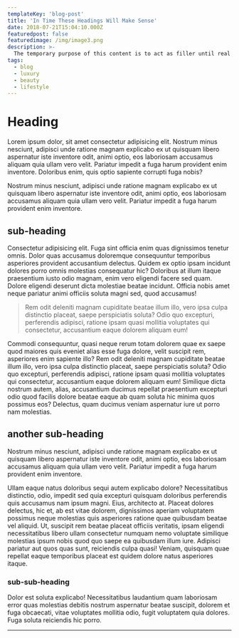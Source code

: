 ```yaml
---
templateKey: 'blog-post'
title: 'In Time These Headings Will Make Sense'
date: 2018-07-21T15:04:10.000Z
featuredpost: false
featuredimage: /img/image3.png
description: >-
  The temporary purpose of this content is to act as filler until real articles are written and released - this should occur shortly.
tags:
  - blog
  - luxury
  - beauty
  - lifestyle
---
```

# Heading

Lorem ipsum dolor, sit amet consectetur adipisicing elit. Nostrum minus nesciunt, adipisci unde ratione magnam explicabo ex ut quisquam libero aspernatur iste inventore odit, animi optio, eos laboriosam accusamus aliquam quia ullam vero velit. Pariatur impedit a fuga harum provident enim inventore. Doloribus enim, quis optio sapiente corrupti fuga nobis?

Nostrum minus nesciunt, adipisci unde ratione magnam explicabo ex ut quisquam libero aspernatur iste inventore odit, animi optio, eos laboriosam accusamus aliquam quia ullam vero velit. Pariatur impedit a fuga harum provident enim inventore. 

## sub-heading

Consectetur adipisicing elit. Fuga sint officia enim quas dignissimos tenetur omnis. Dolor quas accusamus doloremque consequuntur temporibus asperiores provident accusantium delectus. Quidem ex optio ipsam incidunt dolores porro omnis molestias consequatur hic? Doloribus at illum itaque praesentium iusto odio magnam, enim vero eligendi facere sed quam. Dolore eligendi deserunt dicta molestiae beatae incidunt. Officia nobis amet neque pariatur animi officiis soluta magni sed, quod accusamus!

>Rem odit deleniti magnam cupiditate beatae illum illo, vero ipsa culpa distinctio placeat, saepe perspiciatis soluta? Odio quo excepturi, perferendis adipisci, ratione ipsam quasi mollitia voluptates qui consectetur, accusantium eaque dolorem aliquam eum!

Commodi consequuntur, quasi neque rerum totam dolorem quae ex saepe quod maiores quis eveniet alias esse fuga dolore, velit suscipit rem, asperiores enim sapiente illo? Rem odit deleniti magnam cupiditate beatae illum illo, vero ipsa culpa distinctio placeat, saepe perspiciatis soluta? Odio quo excepturi, perferendis adipisci, ratione ipsam quasi mollitia voluptates qui consectetur, accusantium eaque dolorem aliquam eum! Similique dicta nostrum autem, alias, accusantium ducimus repellat praesentium excepturi odio quod facilis dolore beatae eaque ab quam soluta hic minima quos possimus eos? Delectus, quam ducimus veniam aspernatur iure ut porro nam molestias.

## another sub-heading

Nostrum minus nesciunt, adipisci unde ratione magnam explicabo ex ut quisquam libero aspernatur iste inventore odit, animi optio, eos laboriosam accusamus aliquam quia ullam vero velit. Pariatur impedit a fuga harum provident enim inventore. 

Ullam eaque natus doloribus sequi autem explicabo dolore? Necessitatibus distinctio, odio, impedit sed quia excepturi quisquam doloribus perferendis quis accusamus nam ipsum magni. Eius, architecto at. Placeat dolores delectus, hic et, ab est vitae dolorem, dignissimos aperiam voluptatem possimus neque molestias quis asperiores ratione quae quibusdam beatae vel aliquid. Ut, suscipit rem beatae placeat officiis veritatis, ipsam eligendi necessitatibus libero ullam consectetur numquam nemo voluptate similique molestias ipsum nobis quod quo saepe ea quibusdam illum iure. Adipisci pariatur aut quos quas sunt, reiciendis culpa quasi! Veniam, quisquam quae repellat eaque temporibus placeat est quidem dolore natus asperiores itaque.

### sub-sub-heading

Dolor est soluta explicabo! Necessitatibus laudantium quam laboriosam error quas molestias debitis nostrum aspernatur beatae suscipit, dolorem et fuga obcaecati, vitae voluptates mollitia odio, fugit voluptatem quia dolores. Fuga soluta reiciendis hic porro.

---
